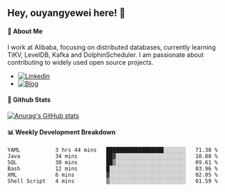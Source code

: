 ## Hey, ouyangyewei here! :wave:

#### :rocket: About Me
I work at Alibaba, focusing on distributed databases, currently learning TiKV, LevelDB, Kafka and DolphinScheduler. I am passionate about contributing to widely used open source projects.

- [![Linkedin](https://img.shields.io/badge/LinkedIn-ouyangyewei-blue)](https://www.linkedin.com/in/ouyangyewei/)
- [![Blog](https://img.shields.io/badge/Blog-yeweiouyang-orange)](https://blog.csdn.net/yeweiouyang)

#### :star2: Github Stats
[![Anurag's GitHub stats](https://github-readme-stats.vercel.app/api?username=ouyangyewei&show_icons=true&cache_seconds=3600&theme=tokyonight)](https://github.com/anuraghazra/github-readme-stats)

#### :bar_chart: Weekly Development Breakdown
<!--START_SECTION:waka-->

```text
YAML           3 hrs 44 mins   ██████████████████░░░░░░░   71.38 %
Java           34 mins         ██▓░░░░░░░░░░░░░░░░░░░░░░   10.88 %
SQL            30 mins         ██▒░░░░░░░░░░░░░░░░░░░░░░   09.61 %
Bash           12 mins         █░░░░░░░░░░░░░░░░░░░░░░░░   03.96 %
XML            6 mins          ▓░░░░░░░░░░░░░░░░░░░░░░░░   02.05 %
Shell Script   4 mins          ▒░░░░░░░░░░░░░░░░░░░░░░░░   01.59 %
```

<!--END_SECTION:waka-->
